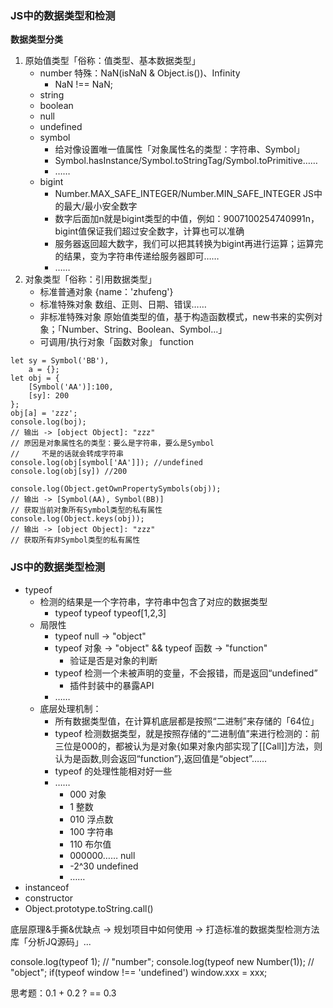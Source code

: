 ### JS中的数据类型和检测

**数据类型分类**

1. 原始值类型「俗称：值类型、基本数据类型」
    + number 特殊：NaN(isNaN & Object.is())、Infinity
      + NaN !== NaN;
    + string
    + boolean
    + null
    + undefined
    + symbol
      + 给对像设置唯一值属性「对象属性名的类型：字符串、Symbol」
      + Symbol.hasInstance/Symbol.toStringTag/Symbol.toPrimitive……
      + ……
    + bigint
      + Number.MAX_SAFE_INTEGER/Number.MIN_SAFE_INTEGER JS中的最大/最小安全数字
      + 数字后面加n就是bigint类型的中值，例如：9007100254740991n，bigint值保证我们超过安全数字，计算也可以准确
      + 服务器返回超大数字，我们可以把其转换为bigint再进行运算；运算完的结果，变为字符串传递给服务器即可……
      + ……
2. 对象类型「俗称：引用数据类型」
    + 标准普通对象 {name：'zhufeng'} 
    + 标准特殊对象  数组、正则、日期、错误……
    + 非标准特殊对象  原始值类型的值，基于构造函数模式，new书来的实例对象；「Number、String、Boolean、Symbol...」
    + 可调用/执行对象「函数对象」 function

```
let sy = Symbol('BB'),
    a = {};
let obj = {
    [Symbol('AA')]:100,
    [sy]: 200
};
obj[a] = 'zzz';
console.log(boj);
// 输出 -> [object Object]: "zzz"
// 原因是对象属性名的类型：要么是字符串，要么是Symbol
//     不是的话就会转成字符串
console.log(obj[symbol['AA']]); //undefined
console.log(obj[sy]) //200

console.log(Object.getOwnPropertySymbols(obj));
// 输出 -> [Symbol(AA), Symbol(BB)] 
// 获取当前对象所有Symbol类型的私有属性
console.log(Object.keys(obj));
// 输出 -> [object Object]: "zzz"
// 获取所有非Symbol类型的私有属性
```
### JS中的数据类型检测
+ typeof
  + 检测的结果是一个字符串，字符串中包含了对应的数据类型
    + typeof typeof typeof[1,2,3]
  + 局限性
    + typeof null -> "object"
    + typeof 对象 -> "object" && typeof 函数 -> "function"
      + 验证是否是对象的判断
    + typeof 检测一个未被声明的变量，不会报错，而是返回“undefined”
      + 插件封装中的暴露API
    + ……
  + 底层处理机制：
    + 所有数据类型值，在计算机底层都是按照“二进制”来存储的「64位」
    + typeof 检测数据类型，就是按照存储的“二进制值”来进行检测的：前三位是000的，都被认为是对象{如果对象内部实现了[[Call]]方法，则认为是函数,则会返回“function”},返回值是“object”……
    + typeof 的处理性能相对好一些
    + ……
      + 000 对象
      + 1 整数
      + 010 浮点数
      + 100 字符串
      + 110 布尔值
      + 000000…… null
      + -2^30 undefined
      + ……
+ instanceof
+ constructor
+ Object.prototype.toString.call()

底层原理&手撕&优缺点 -> 规划项目中如何使用 -> 打造标准的数据类型检测方法库「分析JQ源码」...

console.log(typeof 1); // "number";
console.log(typeof new Number(1)); // "object";
if(typeof window !== 'undefined') window.xxx = xxx;

思考题：0.1 + 0.2 ? == 0.3

